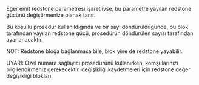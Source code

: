 Eğer emit redstone parametresi işaretliyse, bu parametre yayılan redstone gücünü değiştirmenize olanak tanır.

Bu koşullu prosedür kullanıldığında ve bir sayı döndürüldüğünde, bu blok tarafından yayılan redstone gücü, prosedürün döndürülen sayısı tarafından ayarlanacaktır.

NOT: Redstone bloğa bağlanmasa bile, blok yine de redstone yayabilir.

UYARI: Özel numara sağlayıcı prosedürünü kullanırken, komşularınızı bilgilendirmeniz gerekecektir. değişikliği kaydetmeleri için redstone değer değişikliği blokları.